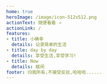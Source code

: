 ```yaml
---
home: true
heroImage: /image/icon-512x512.png
actionText: 随便看看 →
actionLink: /
features:
- title: 小确幸 
  details: 记录简单的生活
- title: day by day
  details: 享受生活,享受学习!
- title: Now
  details: 赋闲
footer: 归我所有,不接受反驳,哈哈哈......
---
```

